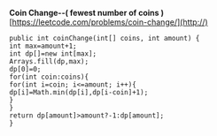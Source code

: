 **Coin Change--( fewest number of coins )**
​
[https://leetcode.com/problems/coin-change/](http://)
​
​
```
public int coinChange(int[] coins, int amount) {
int max=amount+1;
int dp[]=new int[max];
Arrays.fill(dp,max);
dp[0]=0;
for(int coin:coins){
for(int i=coin; i<=amount; i++){
dp[i]=Math.min(dp[i],dp[i-coin]+1);
}
}
return dp[amount]>amount?-1:dp[amount];
}
```
​